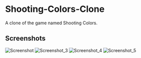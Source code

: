 # Shooting-Colors-Clone
A clone of the game named Shooting Colors.

## Screenshots
![Screenshot](https://user-images.githubusercontent.com/48692367/118067721-cae85200-b3a9-11eb-8338-fddfe50f568d.png)
![Screenshot_3](https://user-images.githubusercontent.com/48692367/118067730-ce7bd900-b3a9-11eb-87f0-7b020009320e.png)
![Screenshot_4](https://user-images.githubusercontent.com/48692367/118067735-cfad0600-b3a9-11eb-8324-7b5bfe35f623.png)
![Screenshot_5](https://user-images.githubusercontent.com/48692367/118067737-d0de3300-b3a9-11eb-891f-d068e842844d.png)
